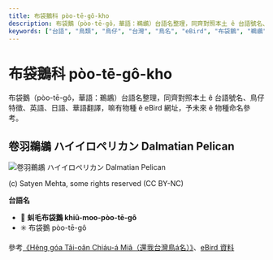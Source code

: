 ```yaml
---
title: 布袋鵝科 pòo-tē-gô-kho
description: 布袋鵝（pòo-tē-gô，華語：鵜鶘）台語名整理，同齊對照本土 ê 台語號名、鳥仔特徵、英語、日語、華語翻譯，嘛有物種 ê eBird 網址，予未來 ê 物種命名參考。
keywords: ["台語", "鳥類", "鳥仔", "台灣", "鳥名", "eBird", "布袋鵝", "鵜鶘"]
---
```


# 布袋鵝科 pòo-tē-gô-kho

布袋鵝（pòo-tē-gô，華語：鵜鶘）台語名整理，同齊對照本土 ê 台語號名、鳥仔特徵、英語、日語、華語翻譯，嘛有物種 ê eBird 網址，予未來 ê 物種命名參考。

## 卷羽鵜鶘 ハイイロペリカン Dalmatian Pelican

![卷羽鵜鶘 ハイイロペリカン Dalmatian Pelican](https://inaturalist-open-data.s3.amazonaws.com/photos/51559911/medium.jpeg)

(c) Satyen Mehta, some rights reserved (CC BY-NC)

**台語名**

- 🎯 **虯毛布袋鵝 khiû-moo-pòo-tē-gô**
- ✳️ 布袋鵝 pòo-tē-gô

參考[《Hêng góa Tâi-oân Chiáu-á Miâ（還我台灣鳥á名）》](https://siaulahjih.github.io/TaiOanChiauA/)、[eBird 資料](https://ebird.org/species/dalpel1)
